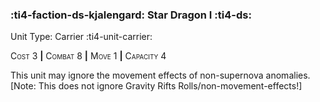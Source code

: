 ### :ti4-faction-ds-kjalengard: **Star Dragon I** :ti4-ds:

Unit Type: Carrier :ti4-unit-carrier:

<span style="font-variant:small-caps;">Cost 3</span> __|__ <span style="font-variant:small-caps;">Combat 8</span> __|__ <span style="font-variant:small-caps;">Move 1</span> __|__ <span style="font-variant:small-caps;">Capacity 4</span>

This unit may ignore the movement effects of non-supernova anomalies. [Note: This does not ignore Gravity Rifts Rolls/non-movement-effects!]